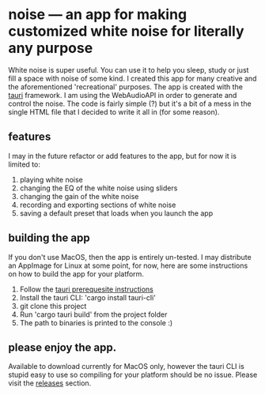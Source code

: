 # noise — an app for making customized white noise for literally any purpose
White noise is super useful. You can use it to help you sleep, study or just fill a space with noise of some kind. 
I created this app for many creative and the aforementioned 'recreational' purposes.
The app is created with the [tauri](https://tauri.app/) framework.
I am using the WebAudioAPI in order to generate and control the noise. The code is fairly simple (?) but it's a bit of a mess in the single HTML file that I decided to write it all in (for some reason). 
## features
I may in the future refactor or add features to the app, but for now it is limited to:
1. playing white noise
2. changing the EQ of the white noise using sliders
3. changing the gain of the white noise
4. recording and exporting sections of white noise
5. saving a default preset that loads when you launch the app
## building the app
If you don't use MacOS, then the app is entirely un-tested. I may distribute an AppImage for Linux at some point, for now, here are some instructions on how to build the app for your platform.
1. Follow the [tauri prerequesite instructions](https://tauri.app/v1/guides/getting-started/prerequisites)
2. Install the tauri CLI: 'cargo install tauri-cli'
3. git clone this project
4. Run 'cargo tauri build' from the project folder
5. The path to binaries is printed to the console :)
## please enjoy the app. 
Available to download currently for MacOS only, however the tauri CLI is stupid easy to use so compiling for your platform should be no issue. 
Please visit the [releases](https://github.com/will-lol/noise/releases) section.